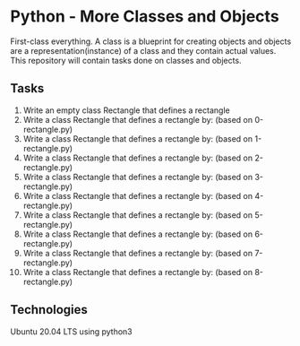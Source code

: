 # Python - More Classes and Objects
First-class everything. A class is a blueprint for creating objects and objects are a representation(instance) of a class and they contain actual values. This repository will contain tasks done on classes and objects.

## Tasks
1. Write an empty class Rectangle that defines a rectangle
1. Write a class Rectangle that defines a rectangle by: (based on 0-rectangle.py)
1. Write a class Rectangle that defines a rectangle by: (based on 1-rectangle.py)
1. Write a class Rectangle that defines a rectangle by: (based on 2-rectangle.py)
1. Write a class Rectangle that defines a rectangle by: (based on 3-rectangle.py)
1. Write a class Rectangle that defines a rectangle by: (based on 4-rectangle.py)
1. Write a class Rectangle that defines a rectangle by: (based on 5-rectangle.py)
1. Write a class Rectangle that defines a rectangle by: (based on 6-rectangle.py)
1. Write a class Rectangle that defines a rectangle by: (based on 7-rectangle.py)
1. Write a class Rectangle that defines a rectangle by: (based on 8-rectangle.py)

## Technologies
Ubuntu 20.04 LTS using python3
